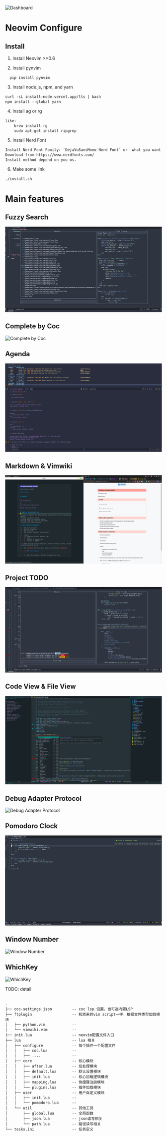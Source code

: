 ![Dashboard](./pic/dashboard.png)

# Neovim Configure

## Install

1. Install Neovim >=0.6

2. Install pynvim
```
  pip install pynvim
```

3. Install node.js, npm, and yarn
```
curl -sL install-node.vercel.app/lts | bash
npm install --global yarn
```

4. Install ag or rg
```
like:
    brew install rg
    sudo apt-get install ripgrep
```

5. Install Nerd Font
```
Install Nerd Font Family: `DejaVuSansMono Nerd Font` or  what you want
Download from https://www.nerdfonts.com/
Install method depend on you os.
```

6. Make some link
```bash
./install.sh
```


# Main features
## Fuzzy Search
![Fuzzy Search](./pic/fuzzy_search.png)

## Complete by Coc
![Complete by Coc](./pic/complete.png)

## Agenda
![Agenda](./pic/orgmode.png)

## Markdown & Vimwiki
![Markdown & Vimwiki](./pic/markdown.png)

## Project TODO
![Project TODO](./pic/project_todo.png)

## Code View & File View
![Code View](./pic/code_view.png)

## Debug Adapter Protocol 
![Debug Adapter Protocol](./pic/debug_adapter_protocol.png)

## Pomodoro Clock 
![Pomodoro Clock](./pic/pomodoro.png)

## Window Number 
![Window Number](./pic/split_window.png)

## WhichKey 
![WhichKey](./pic/which_key.png)

TODO: detail





```

.
├── coc-settings.json         -- coc lsp 设置，也可选内置LSP
├── ftplugin                  -- 和原来的vim script一样，根据文件类型加载模块                  
│   ├── python.vim            --                         
│   └── vimwiki.vim           --                          
├── init.lua                  -- neovim配置文件入口                  
├── lua                       -- lua 相关                 
│   ├── configure             -- 每个插件一个配置文件                       
│   │   ├── coc.lua           --                          
│   │   ├── ....              --                       
│   ├── core                  -- 核心模块                 
│   │   ├── after.lua         -- 后处理模块                    
│   │   ├── default.lua       -- 默认设置模块                             
│   │   ├── init.lua          -- 核心加载逻辑模块                         
│   │   ├── mapping.lua       -- 快捷键注册模块                             
│   │   └── plugins.lua       -- 插件加载模块                             
│   ├── user                  -- 用户自定义模块                 
│   │   ├── init.lua          --                           
│   │   └── pomodoro.lua      --                              
│   └── util                  -- 其他工具                  
│       ├── global.lua        -- 全局函数                            
│       ├── json.lua          -- json读写相关                          
│       └── path.lua          -- 路径读写相关                          
└── tasks.ini                 -- 任务定义                   
                              
```
